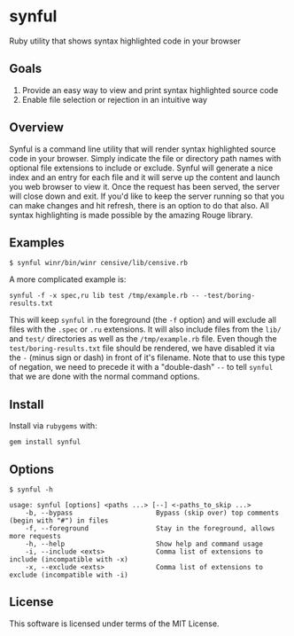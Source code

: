 # synful

Ruby utility that shows syntax highlighted code in your browser

## Goals

1. Provide an easy way to view and print syntax highlighted source code
2. Enable file selection or rejection in an intuitive way

## Overview

Synful is a command line utility that will render syntax highlighted
source code in your browser. Simply indicate the file or directory
path names with optional file extensions to include or exclude. Synful
will generate a nice index and an entry for each file and it will
serve up the content and launch you web browser to view it. Once the
request has been served, the server will close down and exit. If you'd
like to keep the server running so that you can make changes and hit
refresh, there is an option to do that also. All syntax highlighting
is made possible by the amazing Rouge library.

## Examples

```
$ synful winr/bin/winr censive/lib/censive.rb
```

A more complicated example is:

```
synful -f -x spec,ru lib test /tmp/example.rb -- -test/boring-results.txt
```

This will keep `synful` in the foreground (the `-f` option) and will
exclude all files with the `.spec` or `.ru` extensions. It will also
include files from the `lib/` and `test/` directories as well as the
`/tmp/example.rb` file. Even though the `test/boring-results.txt` file
should be rendered, we have disabled it via the `-` (minus sign or dash)
in front of it's filename. Note that to use this type of negation, we
need to precede it with a "double-dash" `--` to tell `synful` that we
are done with the normal command options.

## Install

Install via `rubygems` with:

```
gem install synful
```

## Options

```
$ synful -h

usage: synful [options] <paths ...> [--] <-paths_to_skip ...>
    -b, --bypass                     Bypass (skip over) top comments (begin with "#") in files
    -f, --foreground                 Stay in the foreground, allows more requests
    -h, --help                       Show help and command usage
    -i, --include <exts>             Comma list of extensions to include (incompatible with -x)
    -x, --exclude <exts>             Comma list of extensions to exclude (incompatible with -i)
```

## License

This software is licensed under terms of the MIT License.
